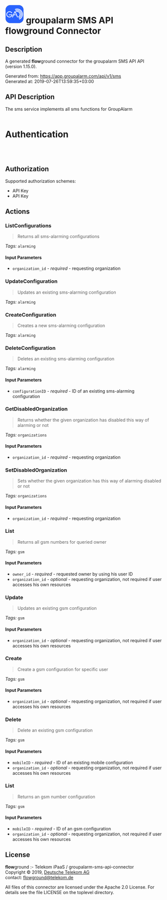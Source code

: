 # ![LOGO](logo.png) groupalarm SMS API **flow**ground Connector

## Description

A generated **flow**ground connector for the groupalarm SMS API API (version 1.15.0).

Generated from: https://app.groupalarm.com/api/v1/sms<br/>
Generated at: 2019-07-26T13:59:35+03:00

## API Description

The sms service implements all sms functions for GroupAlarm<br/>
<br/>
# Authentication<br/>
<br/>
<!-- ReDoc-Inject: <security-definitions> --><br/>

## Authorization

Supported authorization schemes:
- API Key
- API Key

## Actions

### ListConfigurations
> Returns all sms-alarming configurations<br/>

*Tags:* `alarming`

#### Input Parameters
* `organization_id` - _required_ - requesting organization<br/>

### UpdateConfiguration
> Updates an existing sms-alarming configuration<br/>

*Tags:* `alarming`

### CreateConfiguration
> Creates a new sms-alarming configuration<br/>

*Tags:* `alarming`

### DeleteConfiguration
> Deletes an existing sms-alarming configuration<br/>

*Tags:* `alarming`

#### Input Parameters
* `configurationID` - _required_ - ID of an existing sms-alarming configuration<br/>

### GetDisabledOrganization
> Returns whether the given organization has disabled this way of alarming or not<br/>

*Tags:* `organizations`

#### Input Parameters
* `organization_id` - _required_ - requesting organization<br/>

### SetDisabledOrganization
> Sets whether the given organization has this way of alarming disabled or not<br/>

*Tags:* `organizations`

#### Input Parameters
* `organization_id` - _required_ - requesting organization<br/>

### List
> Returns all gsm numbers for queried owner<br/>

*Tags:* `gsm`

#### Input Parameters
* `owner_id` - _required_ - requested owner by using his user ID<br/>
* `organization_id` - _optional_ - requesting organization, not required if user accesses his own resources<br/>

### Update
> Updates an existing gsm configuration<br/>

*Tags:* `gsm`

#### Input Parameters
* `organization_id` - _optional_ - requesting organization, not required if user accesses his own resources<br/>

### Create
> Create a gsm configuration for specific user<br/>

*Tags:* `gsm`

#### Input Parameters
* `organization_id` - _optional_ - requesting organization, not required if user accesses his own resources<br/>

### Delete
> Delete an existing gsm configuration<br/>

*Tags:* `gsm`

#### Input Parameters
* `mobileID` - _required_ - ID of an existing mobile configuration<br/>
* `organization_id` - _optional_ - requesting organization, not required if user accesses his own resources<br/>

### List
> Returns an gsm number configuration<br/>

*Tags:* `gsm`

#### Input Parameters
* `mobileID` - _required_ - ID of an gsm configuration<br/>
* `organization_id` - _optional_ - requesting organization, not required if user accesses his own resources<br/>

## License

**flow**ground :- Telekom iPaaS / groupalarm-sms-api-connector<br/>
Copyright © 2019, [Deutsche Telekom AG](https://www.telekom.de)<br/>
contact: flowground@telekom.de

All files of this connector are licensed under the Apache 2.0 License. For details
see the file LICENSE on the toplevel directory.
